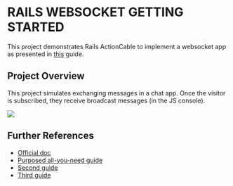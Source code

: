 # RAILS WEBSOCKET GETTING STARTED
This project demonstrates Rails ActionCable to implement a websocket app as presented in [this](https://stackoverflow.com/questions/76780389/how-to-setup-actioncable-in-rails-7) guide.

## Project Overview
This project simulates exchanging messages in a chat app. Once the visitor is subscribed, they receive broadcast messages (in the JS console).

<img src="./demo.gif">

## Further References
- [Official doc](https://guides.rubyonrails.org/action_cable_overview.html)
- [Purposed all-you-need guide](https://medium.com/@amdepaolo/a-hopefully-comprehensible-guide-to-using-actioncable-in-rails-33b85a1fbc0)
- [Second guide](https://dev.to/lucaskuhn/a-simple-guide-to-action-cable-2dk2)
- [Third guide](https://blog.dennisokeeffe.com/blog/2022-02-28-action-cable-hello-world-with-rails-7)
